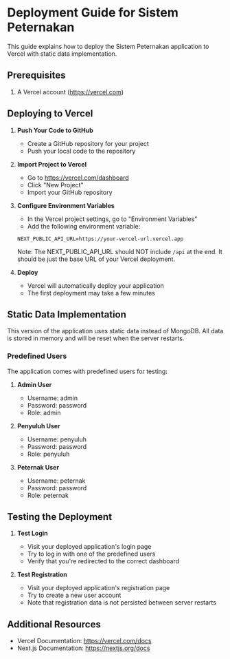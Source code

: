 # Deployment Guide for Sistem Peternakan

This guide explains how to deploy the Sistem Peternakan application to Vercel with static data implementation.

## Prerequisites

1. A Vercel account (https://vercel.com)

## Deploying to Vercel

1. **Push Your Code to GitHub**
   - Create a GitHub repository for your project
   - Push your local code to the repository

2. **Import Project to Vercel**
   - Go to https://vercel.com/dashboard
   - Click "New Project"
   - Import your GitHub repository

3. **Configure Environment Variables**
   - In the Vercel project settings, go to "Environment Variables"
   - Add the following environment variable:
   
   ```
   NEXT_PUBLIC_API_URL=https://your-vercel-url.vercel.app
   ```
   
   Note: The NEXT_PUBLIC_API_URL should NOT include `/api` at the end. It should be just the base URL of your Vercel deployment.

4. **Deploy**
   - Vercel will automatically deploy your application
   - The first deployment may take a few minutes

## Static Data Implementation

This version of the application uses static data instead of MongoDB. All data is stored in memory and will be reset when the server restarts.

### Predefined Users

The application comes with predefined users for testing:

1. **Admin User**
   - Username: admin
   - Password: password
   - Role: admin

2. **Penyuluh User**
   - Username: penyuluh
   - Password: password
   - Role: penyuluh

3. **Peternak User**
   - Username: peternak
   - Password: password
   - Role: peternak

## Testing the Deployment

1. **Test Login**
   - Visit your deployed application's login page
   - Try to log in with one of the predefined users
   - Verify that you're redirected to the correct dashboard

2. **Test Registration**
   - Visit your deployed application's registration page
   - Try to create a new user account
   - Note that registration data is not persisted between server restarts

## Additional Resources

- Vercel Documentation: https://vercel.com/docs
- Next.js Documentation: https://nextjs.org/docs